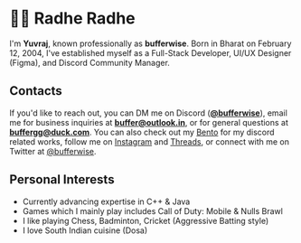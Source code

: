 # 👋🏻 Radhe Radhe

I'm **Yuvraj**, known professionally as **bufferwise**. Born in Bharat on February 12, 2004, I've established myself as a Full-Stack Developer, UI/UX Designer (Figma), and Discord Community Manager.
## Contacts
If you'd like to reach out, you can DM me on Discord ([**@bufferwise**](https://discord.gg/26MMXRHgZB)), email me for business inquiries at [**buffer@outlook.in**](mailto:buffer@outlook.in), or for general questions at [**buffergg@duck.com**](mailto:buffergg@duck.com). You can also check out my [Bento](https://bento.me/buffer) for my discord related works, follow me on [Instagram](https://www.instagram.com/bufferwise) and [Threads](https://www.threads.net/bufferwise), or connect with me on Twitter at [@bufferwise](https://x.com/bufferwise).

## Personal Interests

- Currently advancing expertise in C++ & Java
- Games which I mainly play includes Call of Duty: Mobile & Nulls Brawl
- I like playing Chess, Badminton, Cricket (Aggressive Batting style)
- I love South Indian cuisine (Dosa)
